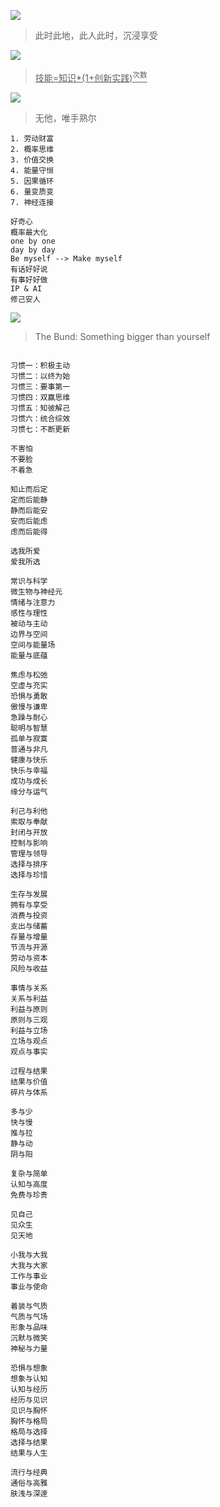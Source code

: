 
![](https://github.com/user-attachments/assets/91e3dc4e-a7be-45fb-9e61-c6f2ff8b0399)
> 此时此地，此人此时，沉浸享受

![](https://github.com/user-attachments/assets/b7ddc0b5-fdaa-4100-81bd-2d398f4b8dd1)
> <ins>技能=知识*(1+创新实践)<sup>次数</sup></ins>

![](https://github.com/user-attachments/assets/e93b8b41-0bf7-4414-b980-ee073ada7c22)
> 无他，唯手熟尔


```底层逻辑
1. 劳动财富
2. 概率思维
3. 价值交换
4. 能量守恒
5. 因果循环
6. 量变质变
7. 神经连接

好奇心
概率最大化
one by one
day by day
Be myself --> Make myself
有话好好说
有事好好做
IP & AI
修己安人
```

![](https://github.com/user-attachments/assets/aae45f76-2f58-45a7-83cc-719fc8ff009c)
> The Bund: Something bigger than yourself


```体系化

习惯一：积极主动
习惯二：以终为始
习惯三：要事第一
习惯四：双赢思维
习惯五：知彼解己
习惯六：统合综效
习惯七：不断更新

不害怕
不要脸
不着急

知止而后定
定而后能静
静而后能安
安而后能虑
虑而后能得

选我所爱
爱我所选

常识与科学
微生物与神经元
情绪与注意力
感性与理性
被动与主动
边界与空间
空间与能量场
能量与底蕴

焦虑与松弛
空虚与充实
恐惧与勇敢
傲慢与谦卑
急躁与耐心
聪明与智慧
孤单与寂寞
普通与非凡
健康与快乐
快乐与幸福
成功与成长
缘分与运气

利己与利他
索取与奉献
封闭与开放
控制与影响
管理与领导
选择与排序
选择与珍惜

生存与发展
拥有与享受
消费与投资
支出与储蓄
存量与增量
节流与开源
劳动与资本
风险与收益

事情与关系
关系与利益
利益与原则
原则与三观
利益与立场
立场与观点
观点与事实

过程与结果
结果与价值
碎片与体系

多与少
快与慢
推与拉
静与动
阴与阳

复杂与简单
认知与高度
免费与珍贵

见自己
见众生
见天地

小我与大我
大我与大家
工作与事业
事业与使命

着装与气质
气质与气场
形象与品味
沉默与微笑
神秘与力量

恐惧与想象
想象与认知
认知与经历
经历与见识
见识与胸怀
胸怀与格局
格局与选择
选择与结果
结果与人生

流行与经典
通俗与高雅
肤浅与深邃

```
